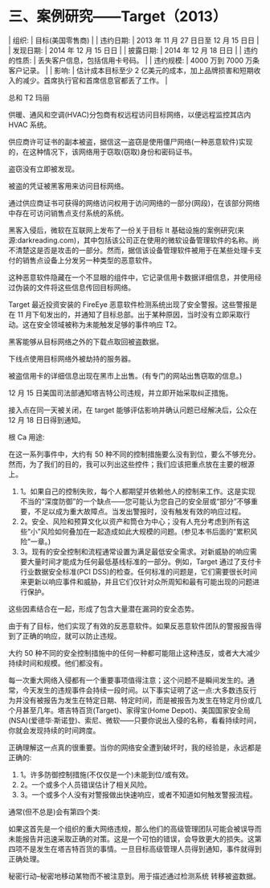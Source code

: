 # 三、案例研究——Target（2013）

| 组织: | 目标(美国零售商) |
| 违约日期: | 2013 年 11 月 27 日日至 12 月 15 日日 |
| 发现日期: | 2014 年 12 月 15 日日 |
| 披露日期: | 2014 年 12 月 18 日日 |
| 违约的性质: | 丢失客户信息，包括信用卡号码。 |
| 违约规模: | 4000 万到 7000 万条客户记录。 |
| 影响: | 估计成本目标至少 2 亿美元的成本，加上品牌损害和短期收入的减少。首席执行官和首席信息官都丢了工作。 |

总和 T2 玛丽

供暖、通风和空调(HVAC)分包商有权远程访问目标网络，以便远程监控其店内 HVAC 系统。

供应商许可证书的副本被盗，据信这一盗窃是使用僵尸网络(一种恶意软件)实现的，在这种情况下，该网络用于窃取(窃取)身份和密码证书。

盗窃没有立即被发现。

被盗的凭证被黑客用来访问目标网络。

通过供应商证书可获得的网络访问权用于访问网络的一部分(网段)，在该部分网络中存在可访问销售点支付系统的系统。

黑客入侵后，微软在互联网上发布了一份关于目标 It 基础设施的案例研究(来源:darkreading.com)，其中包括该公司正在使用的微软设备管理软件的名称。尚不清楚这是否是攻击的一部分。然而，据信该设备管理软件被用于在某些处理卡支付的销售点设备上分发另一种类型的恶意软件。

这种恶意软件隐藏在一个不显眼的组件中，它记录信用卡数据详细信息，并使用经过伪装的文件将这些信息传回目标网络。

Target 最近投资安装的 FireEye 恶意软件检测系统出现了安全警报。这些警报是在 11 月下旬发出的，并通知了目标总部。出于某种原因，当时没有立即采取行动。这在安全领域被称为未能触发足够的事件响应 T2。

黑客能够从目标网络之外的下载点取回被盗数据。

下线点使用目标网络外被劫持的服务器。

被盗信用卡的详细信息出现在黑市上出售。(有专门的网站出售窃取的信息。)

12 月 15 日美国司法部通知塔吉特公司违规，并立即开始采取纠正措施。

接入点在同一天被关闭，在 target 能够评估影响并确认问题已经解决后，公众在 12 月 18 日日得到通知。

根 Ca 用途:

在这一系列事件中，大约有 50 种不同的控制措施要么没有到位，要么不够充分。然而，为了我们的目的，我可以列出这些控件；我们应该把重点放在主要的根源上。

1.  1。如果自己的控制失败，每个人都期望并依赖他人的控制来工作。这是实现不当的“深度防御”的一个缺点——您可能认为您自己的安全层或“部分”不够重要，不足以成为重大故障点。当发出警报时，没有触发有效的响应过程。
2.  2。安全、风险和预算文化以资产和筒仓为中心；没有人充分考虑到所有这些“小”风险如何叠加在一起造成如此大规模的问题。(参见本书后面的“累积风险”一章。)
3.  3。现有的安全控制和流程通常设置为满足最低安全需求。对新威胁的响应需要大量时间才能成为任何最低基线标准的一部分。例如，Target 通过了支付卡行业数据安全标准(PCI DSS)的检查。任何标准的问题是，它们需要很长时间来更新以响应事件和威胁，并且它们仅针对众所周知和最有可能出现的问题进行保护。

这些因素结合在一起，形成了包含大量潜在漏洞的安全态势。

由于有了目标，他们实现了有效的反恶意软件。如果反恶意软件团队的警报报告得到了正确的响应，就可以防止违规。

大约 50 种不同的安全控制措施中的任何一种都可能阻止这种违反，或者大大减少持续时间和规模。他们都没有。

每一次重大网络入侵都有一个重要事项值得注意；这个问题不是瞬间发生的。通常，今天发生的违规事件会持续一段时间。以下事实证明了这一点:大多数违反行为并没有被报告为发生在特定日期、特定时间，而是被报告为发生在特定月份或几个月甚至几年。塔吉特百货(Target)、家得宝(Home Depot)、美国国家安全局(NSA)(爱德华·斯诺登)、索尼、微软——只要你说出入侵的名称，看看持续时间，你就会发现持续的时间跨度。

正确理解这一点真的很重要。当你的网络安全遭到破坏时，我的经验是，永远都是正确的:

1.  1。许多防御控制措施(不仅仅是一个)未能到位/或有效。
2.  2。一个或多个人员错误估计了相关风险。
3.  3。一个或多个人没有对警报做出快速响应，或者不知道如何触发警报流程。

通常(但不总是)会有第四个类:

如果这首先是一个组织的重大网络违规，那么他们的高级管理团队可能会被误导而未能报告并迅速采取正确的对策。这是一个可怕的错误，会导致更大的损失。这第四项不是发生在塔吉特百货的事情。一旦目标高级管理人员得到通知，事件就得到正确处理。

秘密行动–秘密地移动某物而不被注意到。用于描述通过检测系统 转移被盗数据。